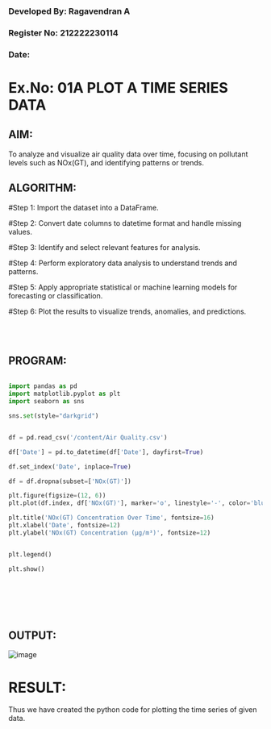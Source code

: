### Developed By: Ragavendran A
### Register No: 212222230114
### Date:

# Ex.No: 01A PLOT A TIME SERIES DATA


## AIM:
To analyze and visualize air quality data over time, focusing on pollutant levels such as NOx(GT), and identifying patterns or trends.

## ALGORITHM:

#Step 1:
Import the dataset into a DataFrame.

#Step 2:
Convert date columns to datetime format and handle missing values.

#Step 3:
Identify and select relevant features for analysis.

#Step 4:
Perform exploratory data analysis to understand trends and patterns.

#Step 5:
Apply appropriate statistical or machine learning models for forecasting or classification.

#Step 6:
Plot the results to visualize trends, anomalies, and predictions.

<br />
<br />


## PROGRAM:


```python

import pandas as pd
import matplotlib.pyplot as plt
import seaborn as sns

sns.set(style="darkgrid")


df = pd.read_csv('/content/Air Quality.csv')

df['Date'] = pd.to_datetime(df['Date'], dayfirst=True)

df.set_index('Date', inplace=True)

df = df.dropna(subset=['NOx(GT)'])

plt.figure(figsize=(12, 6))
plt.plot(df.index, df['NOx(GT)'], marker='o', linestyle='-', color='blue', label='NOx(GT) Concentration')

plt.title('NOx(GT) Concentration Over Time', fontsize=16)
plt.xlabel('Date', fontsize=12)
plt.ylabel('NOx(GT) Concentration (µg/m³)', fontsize=12)


plt.legend()

plt.show()
```
<br />
<br />
<br />
<br />

## OUTPUT:
![image](https://github.com/user-attachments/assets/8cdf4912-7ee4-420c-99a9-388b46a8f3dc)


# RESULT:
Thus we have created the python code for plotting the time series of given data.
